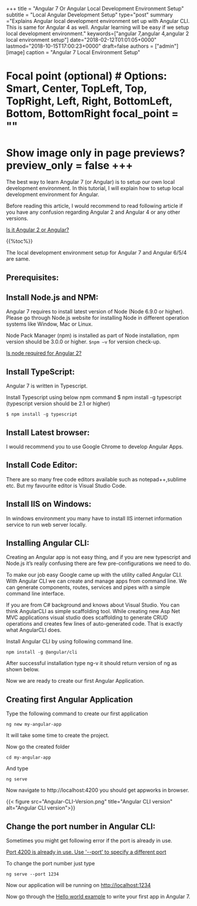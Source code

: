 +++ title = "Angular 7 Or Angular Local Development Environment Setup" subtitle = "Local Angular Development Setup" type="post" summary ="Explains Angular local development environment set up with Angular CLI. This is same for Angular 4 as well. Angular learning will be easy if we setup local development environment." keywords=\["angular 7,angular 4,angular 2 local environment setup"] date="2018-02-12T01:01:05+0000" lastmod="2018-10-15T17:00:23+0000" draft=false authors = ["admin"\] \[image\] caption = "Angular 7 Local Environment Setup"

  # Focal point (optional) # Options: Smart, Center, TopLeft, Top, TopRight, Left, Right, BottomLeft, Bottom, BottomRight focal_point = ""

  # Show image only in page previews? preview_only = false +++

The best way to learn Angular 7 (or Angular) is to setup our own local development environment. In this tutorial, I will explain how to setup local development environment for Angular.

Before reading this article, I would recommend to read following article if you have any confusion regarding Angular 2 and Angular 4 or any other versions.

[Is it Angular 2 or Angular?](https://www.angularjswiki.com/angular/is-it-angular-2-or-just-angular/)

{{%toc%}}

The local development environment setup for Angular 7 and Angular 6/5/4 are same.


## Prerequisites:

## Install Node.js and NPM:

Angular 7 requires to install latest version of Node (Node 6.9.0 or higher). Please go through Node.js website for installing Node in different operation systems like Window, Mac or Linux.

Node Pack Manager (npm) is installed as part of Node installation, npm version should be 3.0.0 or higher. `$npm –v` for version check-up.

[Is node required for Angular 2?](http://www.angularjswiki.com/angular/is-node-js-required-for-angular/)

## Install TypeScript:

Angular 7 is written in Typescript.

Install Typescript using below npm command $ npm install -g typescript (typescript version should be 2.1 or higher)

```
$ npm install -g typescript
```

## Install Latest browser:

I would recommend you to use Google Chrome to develop Angular Apps.

## Install Code Editor:

There are so many free code editors available such as notepad++,sublime etc. But my favourite editor is Visual Studio Code.

## Install IIS on Windows:

In windows environment you many have to install IIS internet information service to run web server locally.

## Installing Angular CLI:

Creating an Angular app is not easy thing, and if you are new typescript and Node.js it’s really confusing there are few pre-configurations we need to do.

To make our job easy Google came up with the utility called Angular CLI. With Angular CLI we can create and manage apps from command line. We can generate components, routes, services and pipes with a simple command line interface.

If you are from C# background and knows about Visual Studio. You can think AngularCLI as simple scaffolding tool. While creating new Asp Net MVC applications visual studio does scaffolding to generate CRUD operations and creates few lines of auto-generated code. That is exactly what AngularCLI does.

Install Angular CLI by using following command line.

```
npm install -g @angular/cli
```

After successful installation type ng-v it should return version of ng as shown below.

Now we are ready to create our first Angular Application.

## Creating first Angular Application

Type the following command to create our first application

```
ng new my-angular-app
```

It will take some time to create the project.

Now go the created folder

```
cd my-angular-app
```

And type

```
ng serve
```

Now navigate to http://localhost:4200 you should get appworks in browser.

{{< figure src="Angular-CLI-Version.png" title="Angular CLI version" alt="Angular CLI version">}}

## Change the port number in Angular CLI:

Sometimes you might get following error if the port is already in use.

[Port 4200 is already in use. Use '--port' to specify a different port](https://www.angularjswiki.com/angular/port-4200-is-already-in-use-use-port-to-specify-a-different-port-error/)

To change the port number just type

```
ng serve --port 1234
```

Now our application will be running on <http://localhost:1234>

Now go through the [Hello world example](https://www.angularjswiki.com/angular/angular-2-hello-world-example/) to write your first app in Angular 7.